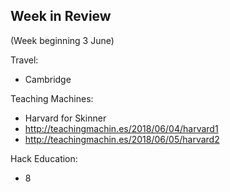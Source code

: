 ## Week in Review

(Week beginning 3 June)

Travel:
* Cambridge

Teaching Machines:
* Harvard for Skinner
* http://teachingmachin.es/2018/06/04/harvard1
* http://teachingmachin.es/2018/06/05/harvard2

Hack Education:
* 8